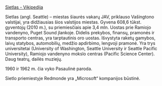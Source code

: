 [Sietlas - Vikipedija](https://lt.wikipedia.org/wiki/Sietlas)

Sietlas (angl. Seattle) – miestas šiaurės vakarų JAV, priklauso Vašingtono valstijai, yra didžiausias šios valstijos miestas. Gyvena 608,6 tūkst. gyventojų (2010 m.), su priemiesčiais apie 3,4 mln. Uostas prie Ramiojo vandenyno, Puget Sound įlankoje. Didelis prekybos, finansų, pramonės ir transporto centras, yra tarptautinis oro uostas. Išvystyta raketų gamybos, laivų statybos, automobilių, medžio apdirbimo, lengvoji pramonė. Yra trys universitetai (University of Washington, Seattle University ir Seattle Pacific University), Ramiojo vandenyno mokslo centras (Pacific Science Center). Daug teatrų, dailės muziejų.

1960 ir 1962 m. čia vyko Pasaulinė paroda.

Sietlo priemiestyje Redmonde yra „Microsoft“ kompanijos būstinė.
